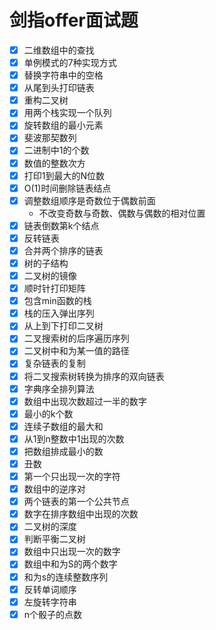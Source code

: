 # 剑指offer面试题
- [x] 二维数组中的查找
- [x] 单例模式的7种实现方式
- [x] 替换字符串中的空格
- [x] 从尾到头打印链表
- [x] 重构二叉树
- [x] 用两个栈实现一个队列
- [x] 旋转数组的最小元素
- [x] 斐波那契数列
- [x] 二进制中1的个数
- [x] 数值的整数次方
- [x] 打印1到最大的N位数
- [x] O(1)时间删除链表结点
- [x] 调整数组顺序是奇数位于偶数前面
    - 不改变奇数与奇数、偶数与偶数的相对位置
- [x] 链表倒数第k个结点
- [x] 反转链表
- [x] 合并两个排序的链表
- [x] 树的子结构
- [x] 二叉树的镜像
- [x] 顺时针打印矩阵
- [x] 包含min函数的栈
- [x] 栈的压入弹出序列
- [x] 从上到下打印二叉树
- [x] 二叉搜索树的后序遍历序列
- [x] 二叉树中和为某一值的路径
- [x] 复杂链表的复制
- [x] 将二叉搜索树转换为排序的双向链表
- [x] 字典序全排列算法
- [x] 数组中出现次数超过一半的数字
- [x] 最小的k个数
- [x] 连续子数组的最大和
- [x] 从1到n整数中1出现的次数
- [x] 把数组排成最小的数
- [x] 丑数
- [x] 第一个只出现一次的字符
- [x] 数组中的逆序对
- [x] 两个链表的第一个公共节点
- [x] 数字在排序数组中出现的次数
- [x] 二叉树的深度
- [x] 判断平衡二叉树
- [x] 数组中只出现一次的数字
- [x] 数组中和为S的两个数字
- [x] 和为s的连续整数序列
- [x] 反转单词顺序
- [x] 左旋转字符串
- [x] n个骰子的点数